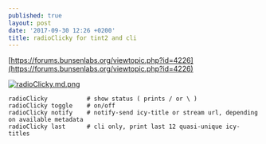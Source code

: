 ```yaml
---
published: true
layout: post
date: '2017-09-30 12:26 +0200'
title: radioClicky for tint2 and cli
---
```

[https://forums.bunsenlabs.org/viewtopic.php?id=4226](https://forums.bunsenlabs.org/viewtopic.php?id=4226)

[![radioClicky.md.png](https://cdn.scrot.moe/images/2017/09/30/radioClicky.md.png)](https://cdn.scrot.moe/images/2017/09/30/radioClicky.png)

    radioClicky           # show status ( prints / or \ ) 
    radioClicky toggle    # on/off
    radioClicky notify    # notify-send icy-title or stream url, depending on available metadata
    radioClicky last      # cli only, print last 12 quasi-unique icy-titles